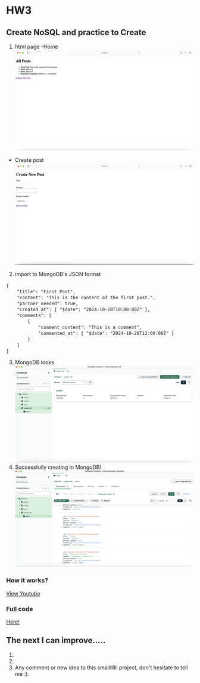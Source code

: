 # HW3
## Create NoSQL and practice to Create
1. html page
  -Home 
![page](https://github.com/cpeggy/113-1-Database/blob/main/database_hw3/%E6%88%AA%E5%9C%96%202024-10-29%2011.41.35.png)
  - Create post
![page](https://github.com/cpeggy/113-1-Database/blob/main/database_hw3/%E6%88%AA%E5%9C%96%202024-10-29%2011.41.48.png)
2. import to MongoDB's JSON format
```
{
    "title": "First Post",
    "content": "This is the content of the first post.",
    "partner_needed": true,
    "created_at": { "$date": "2024-10-28T10:00:00Z" },
    "comments": [
        {
            "comment_content": "This is a comment",
            "commented_at": { "$date": "2024-10-28T12:00:00Z" }
        }
    ]
}
```
3. MongoDB looks
![db](https://github.com/cpeggy/113-1-Database/blob/main/database_hw3/%E6%88%AA%E5%9C%96%202024-10-29%2011.42.06.png)
3. Successfully creating in MongoDB!
![db](https://github.com/cpeggy/113-1-Database/blob/main/database_hw3/%E6%88%AA%E5%9C%96%202024-10-29%2012.00.56.png)
### How it works?
[View Youtube]()
### Full code
[Here!](https://github.com/cpeggy/113-1-Database/tree/main/database_hw3)
## The next I can improve.....
1. 
2. 
3. Any comment or new idea to this smallllllll project, don't hesitate to tell me :).
